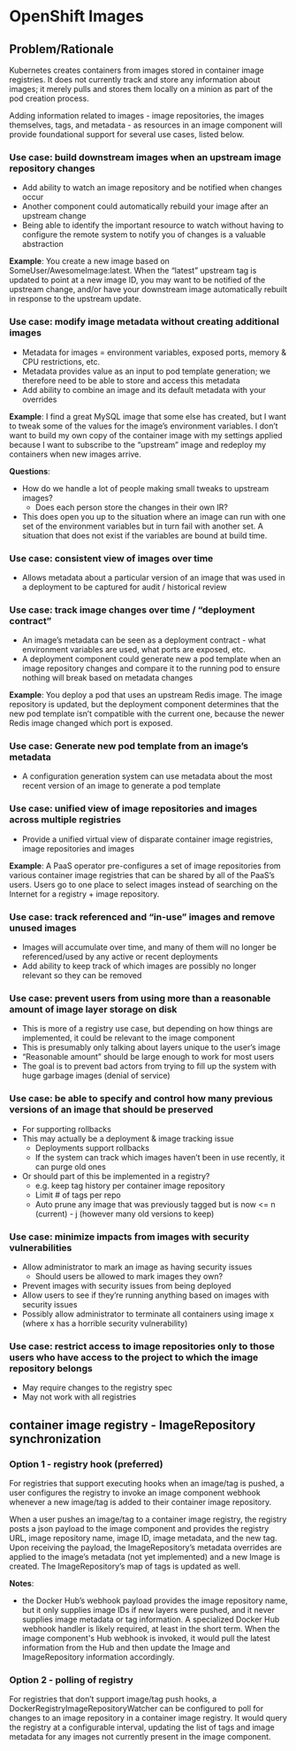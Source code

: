 # OpenShift Images
## Problem/Rationale
Kubernetes creates containers from images stored in container image registries. It does not currently track and store any information about images; it merely pulls and stores them locally on a minion as part of the pod creation process.

Adding information related to images - image repositories, the images themselves, tags, and metadata - as resources in an image component will provide foundational support for several use cases, listed below.

### Use case: build downstream images when an upstream image repository changes
- Add ability to watch an image repository and be notified when changes occur
- Another component could automatically rebuild your image after an upstream change
- Being able to identify the important resource to watch without having to configure the remote system to notify you of changes is a valuable abstraction

**Example**: You create a new image based on SomeUser/AwesomeImage:latest. When the “latest” upstream tag is updated to point at a new image ID, you may want to be notified of the upstream change, and/or have your downstream image automatically rebuilt in response to the upstream update.

### Use case: modify image metadata without creating additional images
- Metadata for images = environment variables, exposed ports, memory & CPU restrictions, etc.
- Metadata provides value as an input to pod template generation; we therefore need to be able to store and access this metadata
- Add ability to combine an image and its default metadata with your overrides

**Example**: I find a great MySQL image that some else has created, but I want to tweak some of the values for the image’s environment variables. I don’t want to build my own copy of the container image with my settings applied because I want to subscribe to the “upstream” image and redeploy my containers when new images arrive.

**Questions**:

- How do we handle a lot of people making small tweaks to upstream images?
  - Does each person store the changes in their own IR?
- This does open you up to the situation where an image can run with one set of the environment variables but in turn fail with another set.  A situation that does not exist if the variables are bound at build time.

### Use case: consistent view of images over time
- Allows metadata about a particular version of an image that was used in a deployment to be captured for audit / historical review

### Use case: track image changes over time / “deployment contract”
- An image’s metadata can be seen as a deployment contract - what environment variables are used, what ports are exposed, etc.
- A deployment component could generate new a pod template when an image repository changes and compare it to the running pod to ensure nothing will break based on metadata changes

**Example**: You deploy a pod that uses an upstream Redis image. The image repository is updated, but the deployment component determines that the new pod template isn’t compatible with the current one, because the newer Redis image changed which port is exposed.

### Use case: Generate new pod template from an image’s metadata
- A configuration generation system can use metadata about the most recent version of an image to generate a pod template

### Use case: unified view of image repositories and images across multiple registries
- Provide a unified virtual view of disparate container image registries, image repositories and images

**Example**: A PaaS operator pre-configures a set of image repositories from various container image registries that can be shared by all of the PaaS’s users. Users go to one place to select images instead of searching on the Internet for a registry + image repository.

### Use case: track referenced and “in-use” images and remove unused images
- Images will accumulate over time, and many of them will no longer be referenced/used by any active or recent deployments
- Add ability to keep track of which images are possibly no longer relevant so they can be removed

### Use case: prevent users from using more than a reasonable amount of image layer storage on disk
- This is more of a registry use case, but depending on how things are implemented, it could be relevant to the image component
- This is presumably only talking about layers unique to the user’s image
- “Reasonable amount” should be large enough to work for most users
- The goal is to prevent bad actors from trying to fill up the system with huge garbage images (denial of service)

### Use case: be able to specify and control how many previous versions of an image that should be preserved
- For supporting rollbacks
- This may actually be a deployment & image tracking issue
  - Deployments support rollbacks
  - If the system can track which images haven’t been in use recently, it can purge old ones
- Or should part of this be implemented in a registry?
  - e.g. keep tag history per container image repository
  - Limit # of tags per repo
  - Auto prune any image that was previously tagged but is now <= n (current) - j (however many old versions to keep)

### Use case: minimize impacts from images with security vulnerabilities
- Allow administrator to mark an image as having security issues
  - Should users be allowed to mark images they own?
- Prevent images with security issues from being deployed
- Allow users to see if they’re running anything based on images with security issues
- Possibly allow administrator to terminate all containers using image x (where x has a horrible security vulnerability)

### Use case: restrict access to image repositories only to those users who have access to the project to which the image repository belongs
- May require changes to the registry spec
- May not work with all registries

## container image registry - ImageRepository synchronization
### Option 1 - registry hook (preferred)
For registries that support executing hooks when an image/tag is pushed, a user configures the registry to invoke an image component webhook whenever a new image/tag is added to their container image repository.

When a user pushes an image/tag to a container image registry, the registry posts a json payload to the image component and provides the registry URL, image repository name, image ID, image metadata, and the new tag. Upon receiving the payload, the ImageRepository’s metadata overrides are applied to the image’s metadata (not yet implemented) and a new Image is created. The ImageRepository’s map of tags is updated as well.

**Notes**:

- the Docker Hub’s webhook payload provides the image repository name, but it only supplies image IDs if new layers were pushed, and it never supplies image metadata or tag information. A specialized Docker Hub webhook handler is likely required, at least in the short term. When the image component's Hub webhook is invoked, it would pull the latest information from the Hub and then update the Image and ImageRepository information accordingly.

### Option 2 - polling of registry
For registries that don’t support image/tag push hooks, a DockerRegistryImageRepositoryWatcher can be configured to poll for changes to an image repository in a container image registry. It would query the registry at a configurable interval, updating the list of tags and image metadata for any images not currently present in the image component.
